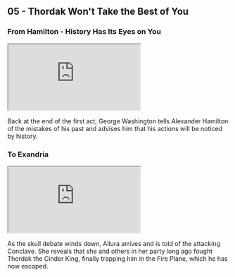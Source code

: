 ## 05 - Thordak Won't Take the Best of You

### From Hamilton - History Has Its Eyes on You

<div class="video-responsive">
<iframe id="ytplayer" type="text/html" src="https://www.youtube.com/embed/-nmqQlW-sMo">
</iframe></div>

Back at the end of the first act, George Washington tells Alexander Hamilton of the mistakes of his past and advises him that his actions will be noticed by history.

### To Exandria

<div class="video-responsive">
<iframe id="ytplayer" type="text/html" src="https://www.youtube.com/embed/huIb5mv1VxA">
</iframe></div>

As the skull debate winds down, Allura arrives and is told of the attacking Conclave.
She reveals that she and others in her party long ago fought Thordak the Cinder King,
finally trapping him in the Fire Plane, which he has now escaped.
